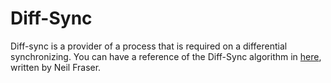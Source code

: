 # Diff-Sync 

 Diff-sync is a provider of a process that is required on a differential synchronizing. 
 You can have a reference of the Diff-Sync algorithm in [here](https://neil.fraser.name/writing/sync/), written by Neil Fraser.
 
